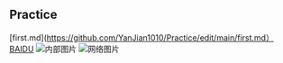 ## Practice
[first.md](https://github.com/YanJian1010/Practice/edit/main/first.md）
[BAIDU](https://www.baidu.com/)
![内部图片](https://github.com/YanJian1010/Practice/edit/main/timg.jpg)
![网络图片](http://pic.baike.soso.com/ugc/baikepic2/39171/20150730104325-536350865.jpg)
